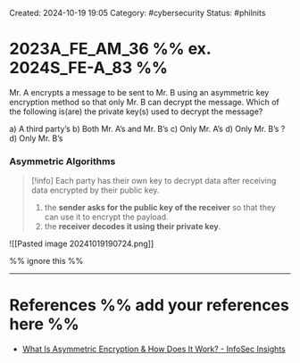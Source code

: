 Created: 2024-10-19 19:05
Category: #cybersecurity
Status: #philnits



# 2023A_FE_AM_36 %% ex. 2024S_FE-A_83 %%

Mr. A encrypts a message to be sent to Mr. B using an asymmetric key encryption method so that only Mr. B can decrypt the message. Which of the following is(are) the private key(s) used to decrypt the message?

a) A third party’s
b) Both Mr. A’s and Mr. B’s
c) Only Mr. A’s
d) Only Mr. B’s
?
d) Only Mr. B’s

### Asymmetric Algorithms

> [!info] Each party has their own key to decrypt data after receiving data encrypted by their public key.
> 1. the **sender asks for the public key of the receiver** so that they can use it to encrypt the payload.
> 2. the **receiver decodes it using their private key**.

![[Pasted image 20241019190724.png]]





%% ignore this %%
<!--SR:!2025-02-23,4,270-->
---









# References %% add your references here %%
- [What Is Asymmetric Encryption & How Does It Work? - InfoSec Insights](https://sectigostore.com/blog/what-is-asymmetric-encryption-how-does-it-work/)